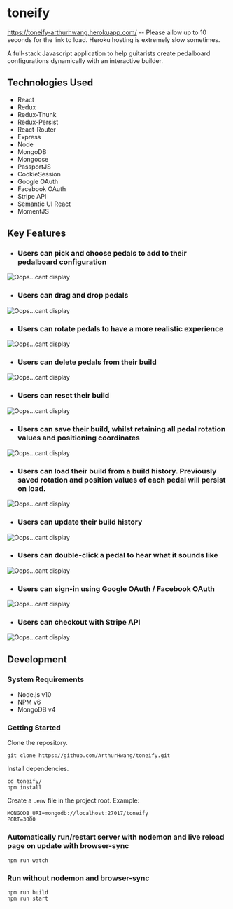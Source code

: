 # toneify

https://toneify-arthurhwang.herokuapp.com/  -- Please allow up to 10 seconds for the link to load.  Heroku hosting is extremely slow sometimes.

A full-stack Javascript application to help guitarists create pedalboard configurations dynamically with an interactive builder.

## Technologies Used
- React
- Redux
- Redux-Thunk
- Redux-Persist
- React-Router
- Express
- Node
- MongoDB
- Mongoose
- PassportJS
- CookieSession
- Google OAuth
- Facebook OAuth
- Stripe API
- Semantic UI React
- MomentJS

## Key Features

- ### Users can pick and choose pedals to add to their pedalboard configuration
<img src="https://user-images.githubusercontent.com/18460401/44750914-9afaa280-aacb-11e8-81ed-e3185bb50bcd.gif" alt="Oops...cant display">

- ### Users can drag and drop pedals
<img src="https://user-images.githubusercontent.com/18460401/44747752-c3ca6a00-aac2-11e8-8ef8-adbb42bc01e4.gif" alt="Oops...cant display">

- ### Users can rotate pedals to have a more realistic experience
<img src="https://user-images.githubusercontent.com/18460401/44752189-29bcee80-aacf-11e8-8855-5a8b2829f1e0.gif" alt="Oops...cant display">

- ### Users can delete pedals from their build
<img src="https://user-images.githubusercontent.com/18460401/44752186-29245800-aacf-11e8-8bc8-460d73c5aa4a.gif" alt="Oops...cant display">

- ### Users can reset their build
<img src="https://user-images.githubusercontent.com/18460401/44752188-29bcee80-aacf-11e8-8fbf-3db6aa3930df.gif" alt="Oops...cant display">

- ### Users can save their build, whilst retaining all pedal rotation values and positioning coordinates
<img src="https://user-images.githubusercontent.com/18460401/44752190-29bcee80-aacf-11e8-99a8-b6678056fb51.gif" alt="Oops...cant display">

- ### Users can load their build from a build history.  Previously saved rotation and position values of each pedal will persist on load.
<img src="https://user-images.githubusercontent.com/18460401/44752187-29245800-aacf-11e8-98fb-31b6abdfde3e.gif" alt="Oops...cant display">

- ### Users can update their build history
<img src="https://user-images.githubusercontent.com/18460401/44752404-be275100-aacf-11e8-9321-bb3fa4cfae5b.gif" alt="Oops...cant display">

- ### Users can double-click a pedal to hear what it sounds like
<img src="https://user-images.githubusercontent.com/18460401/44752831-1f035900-aad1-11e8-8e39-2968c27f274a.gif" alt="Oops...cant display">

- ### Users can sign-in using Google OAuth / Facebook OAuth
<img src="https://user-images.githubusercontent.com/18460401/44611942-4bf5fa00-a7b9-11e8-9176-fde00f0a0319.gif" alt="Oops...cant display">

- ### Users can checkout with Stripe API
<img src="https://user-images.githubusercontent.com/18460401/44752580-49a0e200-aad0-11e8-8e1d-16684cf4bc28.gif" alt="Oops...cant display">

## Development

### System Requirements
- Node.js v10
- NPM v6
- MongoDB v4

### Getting Started

Clone the repository.
```
git clone https://github.com/ArthurHwang/toneify.git
```

Install dependencies.
```
cd toneify/
npm install
```

Create a `.env` file in the project root.  Example:
```
MONGODB_URI=mongodb://localhost:27017/toneify
PORT=3000
```

### Automatically run/restart server with nodemon and live reload page on update with browser-sync
```
npm run watch
```

### Run without nodemon and browser-sync
```
npm run build
npm run start
```
